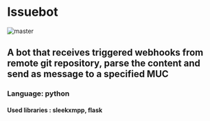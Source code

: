 # Issuebot
![master](https://travis-ci.org/bh-e/issuebot.svg?branch=master)

## A bot that receives triggered webhooks from remote git repository, parse the content and send as message to a specified MUC

### Language: python
#### Used libraries : sleekxmpp, flask

